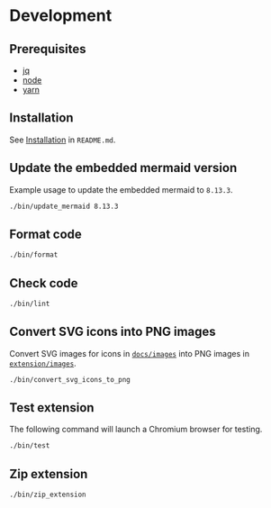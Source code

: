 # Development

## Prerequisites

- [jq](https://stedolan.github.io/jq/)
- [node](https://nodejs.org/)
- [yarn](https://yarnpkg.com/)

## Installation

See [Installation](/private-chrome-extension#installation) in `README.md`.

## Update the embedded mermaid version

Example usage to update the embedded mermaid to `8.13.3`.

```bash
./bin/update_mermaid 8.13.3
```

## Format code

```bash
./bin/format
```

## Check code

```bash
./bin/lint
```

## Convert SVG icons into PNG images

Convert SVG images for icons in [`docs/images`](/docs/images) into PNG images in
[`extension/images`](/extension/images).

```bash
./bin/convert_svg_icons_to_png
```

## Test extension

The following command will launch a Chromium browser for testing.

```bash
./bin/test
```

## Zip extension

```bash
./bin/zip_extension
```
